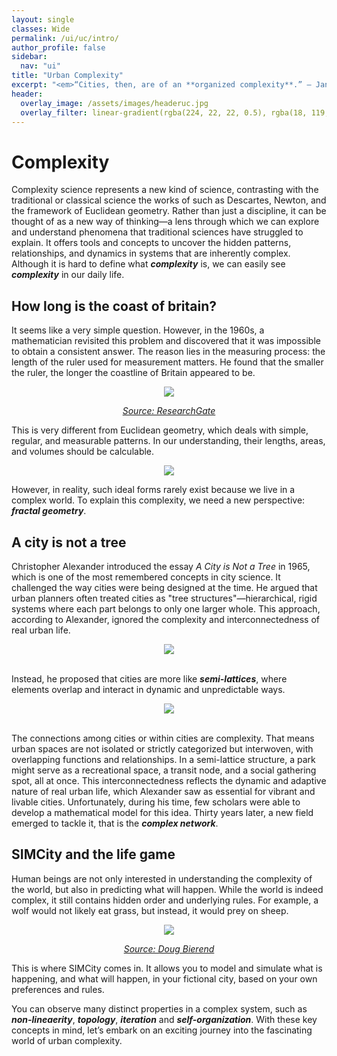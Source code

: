 ```yaml
---
layout: single
classes: Wide
permalink: /ui/uc/intro/
author_profile: false
sidebar:
  nav: "ui"
title: "Urban Complexity"
excerpt: "<em>“Cities, then, are of an **organized complexity**.” — Jane Jacobs (1961), The Death and Life of Great American Cities <em>"
header:
  overlay_image: /assets/images/headeruc.jpg
  overlay_filter: linear-gradient(rgba(224, 22, 22, 0.5), rgba(18, 119, 242, 0.5))
---
```


<h1><a href="/ui/uc/intro/" style="color: inherit; text-decoration: none;">Complexity</a></h1>

Complexity science represents a new kind of science, contrasting with the traditional or classical science the works of such as Descartes, Newton, and the framework of Euclidean geometry. Rather than just a discipline, it can be thought of as a new way of thinking—a lens through which we can explore and understand phenomena that traditional sciences have struggled to explain. It offers tools and concepts to uncover the hidden patterns, relationships, and dynamics in systems that are inherently complex. Although it is hard to define what ***complexity*** is, we can easily see ***complexity*** in our daily life.

## How long is the coast of britain?
It seems like a very simple question. However, in the 1960s, a mathematician revisited this problem and discovered that it was impossible to obtain a consistent answer. The reason lies in the measuring process: the length of the ruler used for measurement matters. He found that the smaller the ruler, the longer the coastline of Britain appeared to be.

<div style="text-align: center;">
  <img src="{{ '/assets/images/2-1/BriCoast.png' }}">
  <p>
    <em>
      <a href="https://www.researchgate.net/publication/342144777_Non-Flat_Earth_Recalibrated_for_Terrain_and_Topsoil_Addendum_to_Soil_Syst_2018_2_64_on_SOC_NPP" target="_blank">
        Source: ResearchGate
      </a>
    </em>
  </p>
</div>

This is very different from Euclidean geometry, which deals with simple, regular, and measurable patterns. In our understanding, their lengths, areas, and volumes should be calculable. 

<div style="text-align: center;">
  <img src="{{ '/assets/images/2-1/Euclidean.png' }}">
</div>

However, in reality, such ideal forms rarely exist because we live in a complex world. To explain this complexity, we need a new perspective: ***fractal geometry***.

## A city is not a tree
Christopher Alexander introduced the essay *A City is Not a Tree* in 1965, which is one of the most remembered concepts in city science. It challenged the way cities were being designed at the time. He argued that urban planners often treated cities as "tree structures"—hierarchical, rigid systems where each part belongs to only one larger whole. This approach, according to Alexander, ignored the complexity and interconnectedness of real urban life.

<div style="text-align: center;">
  <img src="{{ '/assets/images/2-1/CA.png' }}">
</div>

<br>Instead, he proposed that cities are more like ***semi-lattices***, where elements overlap and interact in dynamic and unpredictable ways.

<div style="text-align: center;">
  <img src="{{ '/assets/images/2-1/Tree.png'}}">
</div>

<br>The connections among cities or within cities are complexity. That means urban spaces are not isolated or strictly categorized but interwoven, with overlapping functions and relationships. In a semi-lattice structure, a park might serve as a recreational space, a transit node, and a social gathering spot, all at once. This interconnectedness reflects the dynamic and adaptive nature of real urban life, which Alexander saw as essential for vibrant and livable cities. Unfortunately, during his time, few scholars were able to develop a mathematical model for this idea. Thirty years later, a new field emerged to tackle it, that is the ***complex network***.

## SIMCity and the life game
Human beings are not only interested in understanding the complexity of the world, but also in predicting what will happen. While the world is indeed complex, it still contains hidden order and underlying rules. For example, a wolf would not likely eat grass, but instead, it would prey on sheep.

<div style="text-align: center;">
  <img src="{{ '/assets/images/2-1/SimCity.png'}}">
  <p>
    <em>
      <a href="https://medium.com/re-form/simcity-that-i-used-to-know-d5d8c49e3e1d" target="_blank">
        Source: Doug Bierend
      </a>
    </em>
  </p>
</div>

This is where SIMCity comes in. It allows you to model and simulate what is happening, and what will happen, in your fictional city, based on your own preferences and rules. 

You can observe many distinct properties in a complex system, such as ***non-lineaerity***, ***topology***, ***iteration*** and ***self-organization***. With these key concepts in mind, let’s embark on an exciting journey into the fascinating world of urban complexity.